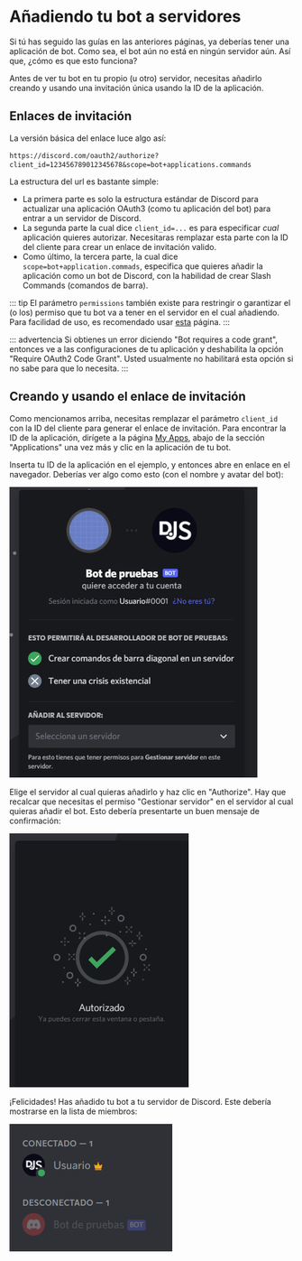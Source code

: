 # Añadiendo tu bot a servidores

Si tú has seguido las guías en las anteriores páginas, ya deberías tener una aplicación de bot. Como sea, el bot aún no está en ningún servidor aún. Así que, ¿cómo es que esto funciona?

Antes de ver tu bot en tu propio (u otro) servidor, necesitas añadirlo creando y usando una invitación única usando la ID de la aplicación.

## Enlaces de invitación

La versión básica del enlace luce algo así:

```
https://discord.com/oauth2/authorize?client_id=123456789012345678&scope=bot+applications.commands
```

La estructura del url es bastante simple:

* La primera parte es solo la estructura estándar de Discord para actualizar una aplicación OAuth3 (como tu aplicación del bot) para entrar a un servidor de Discord.
* La segunda parte la cual dice `client_id=...` es para especificar _cual_ aplicación quieres autorizar. Necesitaras remplazar esta parte con la ID del cliente para crear un enlace de invitación valido.
* Como último, la tercera parte, la cual dice `scope=bot+application.commads`, especifica que quieres añadir la aplicación como un bot de Discord, con la habilidad de crear Slash Commands (comandos de barra).


::: tip
El parámetro `permissions` también existe para restringir o garantizar el (o los) permiso que tu bot va a tener en el servidor en el cual añadiendo. Para facilidad de uso, es recomendado usar [esta](https://discordapi.com/permissions.html) página.
:::

::: advertencia
Si obtienes un error diciendo "Bot requires a code grant", entonces ve a las configuraciones de tu aplicación y deshabilita la opción "Require OAuth2 Code Grant". Usted usualmente no habilitará esta opción si no sabe para que lo necesita.
:::

## Creando y usando el enlace de invitación

Como mencionamos arriba, necesitas remplazar el parámetro `client_id` con la ID del cliente para generar el enlace de invitación. Para encontrar la ID de la aplicación, dirígete a la página [My Apps](https://discord.com/developers/applications/me), abajo de la sección "Applications" una vez más y clic en la aplicación de tu bot.

Inserta tu ID de la aplicación en el ejemplo, y entonces abre en enlace en el navegador. Deberías ver algo como esto (con el nombre y avatar del bot):

![Página de autorización](./images/bot-auth-page.png)

Elige el servidor al cual quieras añadirlo y haz clic en "Authorize". Hay que recalcar que necesitas el permiso "Gestionar servidor" en el servidor al cual quieras añadir el bot. Esto debería presentarte un buen mensaje de confirmación:


![Bot autorizado](./images/bot-authorized.png)

¡Felicidades! Has añadido tu bot a tu servidor de Discord. Este debería mostrarse en la lista de miembros:

![Bot en la lista de miembros](./images/bot-in-memberlist.png)
